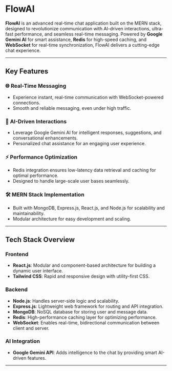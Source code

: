 # **FlowAI**  

**FlowAI** is an advanced real-time chat application built on the MERN stack, designed to revolutionize communication with AI-driven interactions, ultra-fast performance, and seamless real-time messaging. Powered by **Google Gemini AI** for smart assistance, **Redis** for high-speed caching, and **WebSocket** for real-time synchronization, FlowAI delivers a cutting-edge chat experience.

---

## **Key Features**  
### 🌐 **Real-Time Messaging**  
- Experience instant, real-time communication with WebSocket-powered connections.  
- Smooth and reliable messaging, even under high traffic.  

### 🤖 **AI-Driven Interactions**  
- Leverage Google Gemini AI for intelligent responses, suggestions, and conversational enhancements.  
- Personalized chat assistance for an engaging user experience.  

### ⚡ **Performance Optimization**   
- Redis integration ensures low-latency data retrieval and caching for optimal performance.  
- Designed to handle large-scale user bases seamlessly.  

### 🛠️ **MERN Stack Implementation**  
- Built with MongoDB, Express.js, React.js, and Node.js for scalability and maintainability.  
- Modular architecture for easy development and scaling.  

---

## **Tech Stack Overview**  

### **Frontend**  
- **React.js**: Modular and component-based architecture for building a dynamic user interface.  
- **Tailwind CSS**: Rapid and responsive design with utility-first CSS.  

### **Backend**  
- **Node.js**: Handles server-side logic and scalability.  
- **Express.js**: Lightweight web framework for routing and API integration.  
- **MongoDB**: NoSQL database for storing user and message data.  
- **Redis**: High-performance caching layer for optimizing performance.  
- **WebSocket**: Enables real-time, bidirectional communication between client and server.  

### **AI Integration**  
- **Google Gemini API**: Adds intelligence to the chat by providing smart AI-driven features.  

---
